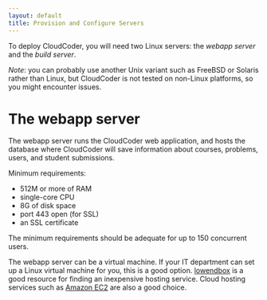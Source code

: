 ```yaml
---
layout: default
title: Provision and Configure Servers
---
```

To deploy CloudCoder, you will need two Linux servers: the
*webapp server* and the *build server*.

*Note*: you can probably use another Unix variant such as
FreeBSD or Solaris rather than Linux, but CloudCoder is not
tested on non-Linux platforms, so you might encounter issues.

The webapp server
=================

The webapp server runs the CloudCoder web application, and
hosts the database where CloudCoder will save information about
courses, problems, users, and student submissions.

Minimum requirements:

* 512M or more of RAM
* single-core CPU
* 8G of disk space
* port 443 open (for SSL)
* an SSL certificate

The minimum requirements should be adequate for up to 150
concurrent users.

The webapp server can be a virtual machine.  If your IT department
can set up a Linux virtual machine for you, this is a good option.
[lowendbox](http://www.lowendbox.com/) is a good resource for finding
an inexpensive hosting service.  Cloud hosting services such
as [Amazon EC2](http://aws.amazon.com/ec2/) are also a good choice.

